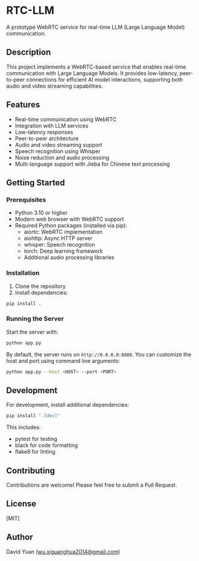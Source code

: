 # RTC-LLM

A prototype WebRTC service for real-time LLM (Large Language Model) communication.

## Description

This project implements a WebRTC-based service that enables real-time communication with Large Language Models. It provides low-latency, peer-to-peer connections for efficient AI model interactions, supporting both audio and video streaming capabilities.

## Features

- Real-time communication using WebRTC
- Integration with LLM services
- Low-latency responses
- Peer-to-peer architecture
- Audio and video streaming support
- Speech recognition using Whisper
- Noise reduction and audio processing
- Multi-language support with Jieba for Chinese text processing

## Getting Started

### Prerequisites

- Python 3.10 or higher
- Modern web browser with WebRTC support
- Required Python packages (installed via pip):
  - aiortc: WebRTC implementation
  - aiohttp: Async HTTP server
  - whisper: Speech recognition
  - torch: Deep learning framework
  - Additional audio processing libraries

### Installation

1. Clone the repository
2. Install dependencies:
```bash
pip install .
```

### Running the Server

Start the server with:
```bash
python app.py
```

By default, the server runs on `http://0.0.0.0:8080`. You can customize the host and port using command line arguments:
```bash
python app.py --host <HOST> --port <PORT>
```

## Development

For development, install additional dependencies:
```bash
pip install ".[dev]"
```

This includes:
- pytest for testing
- black for code formatting
- flake8 for linting

## Contributing

Contributions are welcome! Please feel free to submit a Pull Request.

## License

[MIT]

## Author

David Yuan (wu.xiguanghua2014@gmail.com)